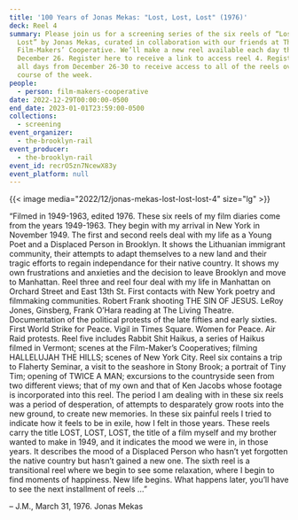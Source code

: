 ```yaml
---
title: '100 Years of Jonas Mekas: "Lost, Lost, Lost" (1976)'
deck: Reel 4
summary: Please join us for a screening series of the six reels of “Lost, Lost,
  Lost” by Jonas Mekas, curated in collaboration with our friends at The
  Film-Makers’ Cooperative. We’ll make a new reel available each day the week of
  December 26. Register here to receive a link to access reel 4. Register for
  all days from December 26-30 to receive access to all of the reels over the
  course of the week.
people:
  - person: film-makers-cooperative
date: 2022-12-29T00:00:00-0500
end_date: 2023-01-01T23:59:00-0500
collections:
  - screening
event_organizer:
  - the-brooklyn-rail
event_producer:
  - the-brooklyn-rail
event_id: recrO5zn7NcewX83y
event_platform: null
---
```

{{< image media="2022/12/jonas-mekas-lost-lost-lost-4" size="lg" >}}

“Filmed in 1949-1963, edited 1976. These six reels of my film diaries come from the years 1949-1963. They begin with my arrival in New York in November 1949. The first and second reels deal with my life as a Young Poet and a Displaced Person in Brooklyn. It shows the Lithuanian immigrant community, their attempts to adapt themselves to a new land and their tragic efforts to regain independance for their native country. It shows my own frustrations and anxieties and the decision to leave Brooklyn and move to Manhattan. Reel three and reel four deal with my life in Manhattan on Orchard Street and East 13th St. First contacts with New York poetry and filmmaking communities. Robert Frank shooting THE SIN OF JESUS. LeRoy Jones, Ginsberg, Frank O’Hara reading at The Living Theatre. Documentation of the political protests of the late fifties and early sixties. First World Strike for Peace. Vigil in Times Square. Women for Peace. Air Raid protests. Reel five includes Rabbit Shit Haikus, a series of Haikus filmed in Vermont; scenes at the Film-Maker’s Cooperatives; filming HALLELUJAH THE HILLS; scenes of New York City. Reel six contains a trip to Flaherty Seminar, a visit to the seashore in Stony Brook; a portrait of Tiny Tim; opening of TWICE A MAN; excursions to the countryside seen from two different views; that of my own and that of Ken Jacobs whose footage is incorporated into this reel. The period I am dealing with in these six reels was a period of desperation, of attempts to desparately grow roots into the new ground, to create new memories. In these six painful reels I tried to indicate how it feels to be in exile, how I felt in those years. These reels carry the title LOST, LOST, LOST, the title of a film myself and my brother wanted to make in 1949, and it indicates the mood we were in, in those years. It describes the mood of a Displaced Person who hasn’t yet forgotten the native country but hasn’t gained a new one. The sixth reel is a transitional reel where we begin to see some relaxation, where I begin to find moments of happiness. New life begins. What happens later, you’ll have to see the next installment of reels …”

– J.M., March 31, 1976. Jonas Mekas